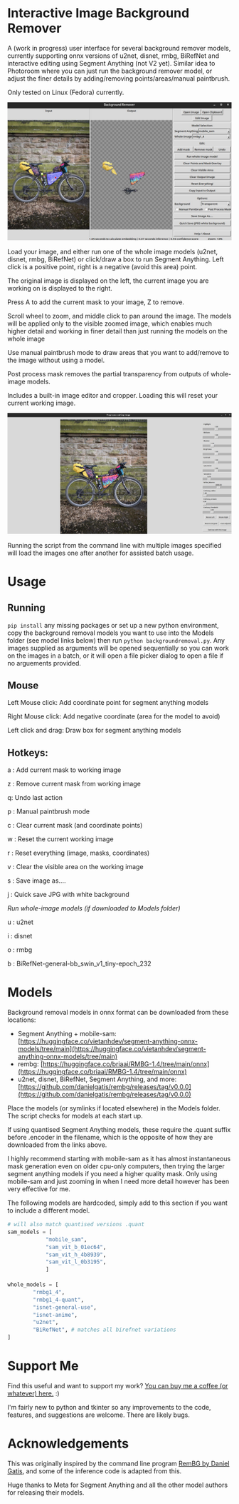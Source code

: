 # Interactive Image Background Remover

A (work in progress) user interface for several background remover models, currently supporting onnx versions of u2net, disnet, rmbg, BiRefNet and interactive editing using Segment Anything (not V2 yet). Similar idea to Photoroom where you can just run the background remover model, or adjust the finer details by adding/removing points/areas/manual paintbrush.

Only tested on Linux (Fedora) currently.

![Screenshot of main window](Images/main_image.jpg)

Load your image, and either run one of the whole image models (u2net, disnet, rmbg, BiRefNet) or click/draw a box to run Segment Anything. Left click is a positive point, right is a negative (avoid this area) point.

The original image is displayed on the left, the current image you are working on is displayed to the right.

Press A to add the current mask to your image, Z to remove.

Scroll wheel to zoom, and middle click to pan around the image. The models will be applied only to the visible zoomed image, which enables much higher detail and working in finer detail than just running the models on the whole image

Use manual paintbrush mode to draw areas that you want to add/remove to the image without using a model.

Post process mask removes the partial transparency from outputs of whole-image models. 

Includes a built-in image editor and cropper. Loading this will reset your current working image. 

![Screenshot of main window](Images/image_editor.jpg)

Running the script from the command line with multiple images specified will load the images one after another for assisted batch usage.

# Usage

## Running

`pip install` any missing packages or set up a new python environment, copy the background removal models you want to use into the Models folder (see model links below) then run `python backgroundremoval.py`. Any images supplied as arguments will be opened sequentially so you can work on the images in a batch, or it will open a file picker dialog to open a file if no arguements provided.

## Mouse

Left Mouse click: Add coordinate point for segment anything models

Right Mouse click: Add negative coordinate (area for the model to avoid)

Left click and drag: Draw box for segment anything models

## Hotkeys:

a : Add current mask to working image

z : Remove current mask from working image

q: Undo last action

p : Manual paintbrush mode

c : Clear current mask (and coordinate points)

w : Reset the current working image

r : Reset everything (image, masks, coordinates)

v : Clear the visible area on the working image

s : Save image as....

j : Quick save JPG with white background

_Run whole-image models (if downloaded to Models folder)_

u : u2net

i : disnet

o : rmbg

b : BiRefNet-general-bb_swin_v1_tiny-epoch_232



# Models

Background removal models in onnx format can be downloaded from these locations:

- Segment Anything + mobile-sam: [https://huggingface.co/vietanhdev/segment-anything-onnx-models/tree/main](https://huggingface.co/vietanhdev/segment-anything-onnx-models/tree/main)
- rembg: [https://huggingface.co/briaai/RMBG-1.4/tree/main/onnx](https://huggingface.co/briaai/RMBG-1.4/tree/main/onnx)
- u2net, disnet, BiRefNet, Segment Anything, and more: [https://github.com/danielgatis/rembg/releases/tag/v0.0.0](https://github.com/danielgatis/rembg/releases/tag/v0.0.0)

Place the models (or symlinks if located elsewhere) in the Models folder. The script checks for models at each start up. 

If using quantised Segment Anything models, these require the .quant suffix before .encoder in the filename, which is the opposite of how they are downloaded from the links above.

I highly recommend starting with mobile-sam as it has almost instantaneous mask generation even on older cpu-only computers, then trying the larger segment anything models if you need a higher quality mask. Only using mobile-sam and just zooming in when I need more detail however has been very effective for me.

The following models are hardcoded, simply add to this section if you want to include a different model.

``` python
# will also match quantised versions .quant
sam_models = [
            "mobile_sam",
            "sam_vit_b_01ec64", 
            "sam_vit_h_4b8939",
            "sam_vit_l_0b3195",
            ]

whole_models = [
        "rmbg1_4",
        "rmbg1_4-quant",
        "isnet-general-use",
        "isnet-anime",
        "u2net",
        "BiRefNet", # matches all birefnet variations
]
```



# Support Me

Find this useful and want to support my work? [You can buy me a coffee (or whatever) here.](https://ko-fi.com/pricklygorse) :)

I'm fairly new to python and tkinter so any improvements to the code, features, and suggestions are welcome. There are likely bugs.


# Acknowledgements

This was originally inspired by the command line program [RemBG by Daniel Gatis](https://github.com/danielgatis/rembg), and some of the inference code is adapted from this. 

Huge thanks to Meta for Segment Anything and all the other model authors for releasing their models. 
